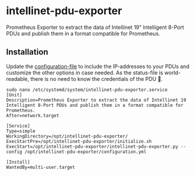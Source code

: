 # intellinet-pdu-exporter
Prometheus Exporter to extract the data of Intellinet 19" Intelligent 8-Port PDUs and publish them in a format compatible for Prometheus.

## Installation
Update the [configuration-file](configuration.yml) to include the IP-addresses to your PDUs and customize the other options in case needed. As the status-file is world-readable, there is no need to know the credentials of the PDU 🤦.

```
sudo nano /etc/systemd/system/intellinet-pdu-exporter.service
[Unit]
Description=Prometheus Exporter to extract the data of Intellinet 19 Intelligent 8-Port PDUs and publish them in a format compatible for Prometheus.
After=network.target

[Service]
Type=simple
WorkingDirectory=/opt/intellinet-pdu-exporter/
ExecStartPre=/opt/intellinet-pdu-exporter/initialize.sh
ExecStart=/opt/intellinet-pdu-exporter/intellinet-pdu-exporter.py --config /opt/intellinet-pdu-exporter/configuration.yml

[Install]
WantedBy=multi-user.target
```
